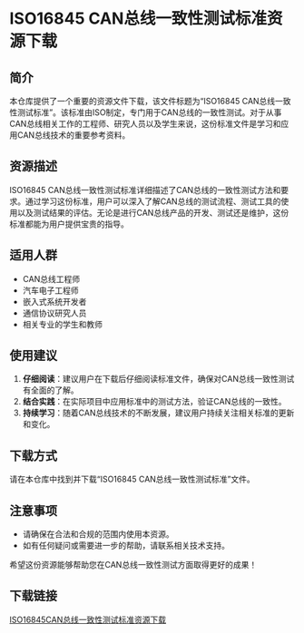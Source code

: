# ISO16845 CAN总线一致性测试标准资源下载

## 简介

本仓库提供了一个重要的资源文件下载，该文件标题为“ISO16845 CAN总线一致性测试标准”。该标准由ISO制定，专门用于CAN总线的一致性测试。对于从事CAN总线相关工作的工程师、研究人员以及学生来说，这份标准文件是学习和应用CAN总线技术的重要参考资料。

## 资源描述

ISO16845 CAN总线一致性测试标准详细描述了CAN总线的一致性测试方法和要求。通过学习这份标准，用户可以深入了解CAN总线的测试流程、测试工具的使用以及测试结果的评估。无论是进行CAN总线产品的开发、测试还是维护，这份标准都能为用户提供宝贵的指导。

## 适用人群

- CAN总线工程师
- 汽车电子工程师
- 嵌入式系统开发者
- 通信协议研究人员
- 相关专业的学生和教师

## 使用建议

1. **仔细阅读**：建议用户在下载后仔细阅读标准文件，确保对CAN总线一致性测试有全面的了解。
2. **结合实践**：在实际项目中应用标准中的测试方法，验证CAN总线的一致性。
3. **持续学习**：随着CAN总线技术的不断发展，建议用户持续关注相关标准的更新和变化。

## 下载方式

请在本仓库中找到并下载“ISO16845 CAN总线一致性测试标准”文件。

## 注意事项

- 请确保在合法和合规的范围内使用本资源。
- 如有任何疑问或需要进一步的帮助，请联系相关技术支持。

希望这份资源能够帮助您在CAN总线一致性测试方面取得更好的成果！

## 下载链接

[ISO16845CAN总线一致性测试标准资源下载](https://pan.quark.cn/s/ed0c20bb7d3d)
